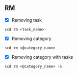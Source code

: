 ## RM

- [x] Removing task 
```
scd rm <task_name>
```
- [x] Removing category
```
scd rm <@category_name>
```
- [x] Removing category with tasks
```
scd rm <@category_name> -a
```
